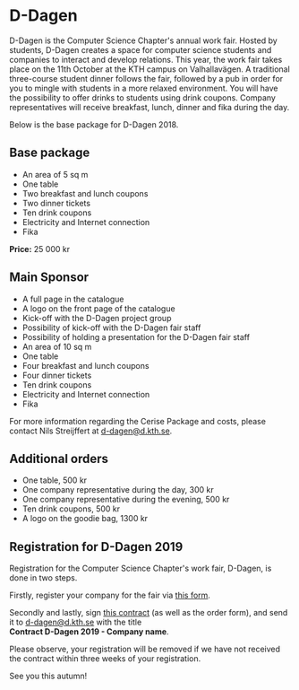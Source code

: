 # D-Dagen

D-Dagen is the Computer Science Chapter's annual work fair. Hosted by 
students, D-Dagen creates a space for computer science students and 
companies to interact and develop relations. This year, the work fair takes place
on the 11th October at the KTH campus on Valhallavägen. A traditional 
three-course student dinner follows the fair, followed by a pub in order 
for you to mingle with students in a more relaxed environment. You will 
have the possibility to offer drinks to students using drink coupons. 
Company representatives will receive breakfast, lunch, 
dinner and fika during the day.

Below is the base package for D-Dagen 2018.

## Base package

*   An area of 5 sq m
*   One table
*   Two breakfast and lunch coupons
*   Two dinner tickets
*   Ten drink coupons
*   Electricity and Internet connection
*   Fika

**Price:** 25 000 kr


## Main Sponsor

*   A full page in the catalogue
*   A logo on the front page of the catalogue
*   Kick-off with the D-Dagen project group
*   Possibility of kick-off with the D-Dagen fair staff
*   Possibility of holding a presentation for the D-Dagen fair staff
*   An area of 10 sq m
*   One table
*   Four breakfast and lunch coupons
*   Four dinner tickets
*   Ten drink coupons
*   Electricity and Internet connection
*   Fika

For more information regarding the Cerise Package and costs, please contact Nils Streijffert at [d-dagen@d.kth.se](mailto:d-dagen@d.kth.se). 

## Additional orders

*   One table, 500 kr
*   One company representative during the day, 300 kr
*   One company representative during the evening, 500 kr
*   Ten drink coupons, 500 kr
*   A logo on the goodie bag, 1300 kr

## Registration for D-Dagen 2019

Registration for the Computer Science Chapter's work fair, D-Dagen, is done in two steps.

Firstly, register your company for the fair via [this form](https://goo.gl/forms/ipiFZiKdOpg7GrN23).

Secondly and lastly, sign [this contract]() (as well as the order form),  and send it to [d-dagen@d.kth.se](mailto:d-dagen@d.kth.se) with the title <br>**Contract D-Dagen 2019 - Company name**.

Please observe, your registration will be removed if we have not received 
the contract within three weeks of your registration.

See you this autumn!
